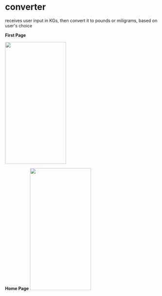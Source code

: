 # converter
receives user input in KGs, then convert it to pounds or miligrams, based on user's choice



**First Page**

<img src="https://user-images.githubusercontent.com/59449120/83858665-69f2db80-a74f-11ea-8233-ae228c626a9e.png" width="200" height="400" />

**Home Page**
<img src="https://user-images.githubusercontent.com/59449120/83859077-01582e80-a750-11ea-959d-1d0a3c7212f0.png" width="200" height="400" />
